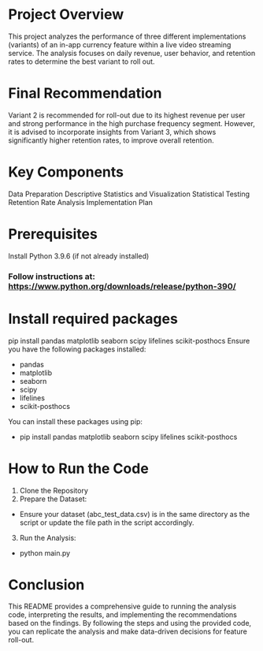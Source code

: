 # Project Overview

This project analyzes the performance of three different implementations (variants) of an in-app currency feature within a live video streaming service. The analysis focuses on daily revenue, user behavior, and retention rates to determine the best variant to roll out.

# Final Recommendation

Variant 2 is recommended for roll-out due to its highest revenue per user and strong performance in the high purchase frequency segment. However, it is advised to incorporate insights from Variant 3, which shows significantly higher retention rates, to improve overall retention.

# Key Components

Data Preparation
Descriptive Statistics and Visualization
Statistical Testing
Retention Rate Analysis
Implementation Plan

# Prerequisites

Install Python 3.9.6 (if not already installed)

### Follow instructions at: https://www.python.org/downloads/release/python-390/

# Install required packages
pip install pandas matplotlib seaborn scipy lifelines scikit-posthocs
Ensure you have the following packages installed:

- pandas
- matplotlib
- seaborn
- scipy
- lifelines
- scikit-posthocs

You can install these packages using pip:

- pip install pandas matplotlib seaborn scipy lifelines scikit-posthocs

# How to Run the Code

1. Clone the Repository
2. Prepare the Dataset:

- Ensure your dataset (abc_test_data.csv) is in the same directory as the script or update the file path in the script accordingly.

3. Run the Analysis:

- python main.py

# Conclusion

This README provides a comprehensive guide to running the analysis code, interpreting the results, and implementing the recommendations based on the findings. By following the steps and using the provided code, you can replicate the analysis and make data-driven decisions for feature roll-out.
